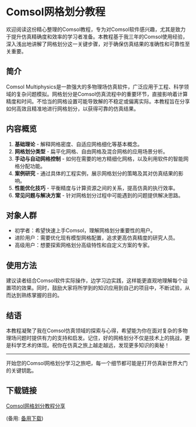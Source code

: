 # Comsol网格划分教程

欢迎阅读这份精心整理的Comsol教程，专为对Comsol软件感兴趣，尤其是致力于提升仿真精确度和效率的学习者准备。本教程基于我三年的Comsol使用经验，深入浅出地讲解了网格划分这一关键步骤，对于确保仿真结果的准确性和可靠性至关重要。

## 简介

Comsol Multiphysics是一款强大的多物理场仿真软件，广泛应用于工程、科学领域的复杂问题模拟。网格划分是Comsol仿真流程中的重要环节，直接影响着计算精度和时间。不恰当的网格设置可能导致解的不稳定或偏离实际。本教程旨在分享如何高效且精准地进行网格划分，以获得可靠的仿真结果。

## 内容概览

1. **基础理论** - 解释网格密度、自适应网格细化等基本概念。
2. **网格划分类型** - 扁平化网格、自由网格及混合网格的应用场景分析。
3. **手动与自动网格控制** - 如何在需要的地方精细化网格，以及利用软件的智能网格分配功能。
4. **案例研究** - 通过具体的工程实例，展示网格划分的策略及其对仿真结果的影响。
5. **性能优化技巧** - 平衡精度与计算资源之间的关系，提高仿真的执行效率。
6. **常见问题与解决方案** - 针对网格划分过程中可能遇到的问题提供解决思路。

## 对象人群

- 初学者：希望快速上手Comsol，理解网格划分重要性的用户。
- 进阶用户：需要优化现有模型网格配置，追求更高仿真精度的研究人员。
- 高级用户：想要探索网格划分高级特性和自定义方案的专家。

## 使用方法

建议读者结合Comsol软件实际操作，边学习边实践，这样能更直观地理解每个设置项的效果。同时，鼓励大家将所学到的知识应用到自己的项目中，不断试验，从而达到熟练掌握的目的。

## 结语

本教程凝聚了我在Comsol仿真领域的探索与心得，希望能为你在面对复杂的多物理场问题时提供有力的支持和启发。记住，好的网格划分不仅是技术上的挑战，更是科学艺术的体现。祝你在仿真之旅上越走越远，发现更多知识的奥秘！

---

开始您的Comsol网格划分学习之旅吧，每一个细节都可能是打开仿真新世界大门的关键钥匙。

## 下载链接
[Comsol网格划分教程分享](https://pan.quark.cn/s/b9ca5db620d9) 

(备用: [备用下载](https://pan.baidu.com/s/1nH5FM4kpWbv05BhYMoz_MQ?pwd=1234))
